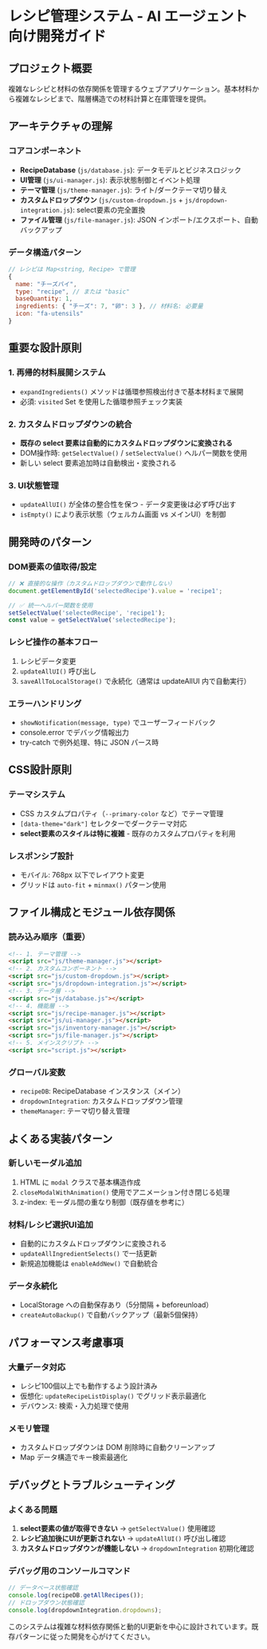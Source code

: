 # レシピ管理システム - AI エージェント向け開発ガイド

## プロジェクト概要
複雑なレシピと材料の依存関係を管理するウェブアプリケーション。基本材料から複雑なレシピまで、階層構造での材料計算と在庫管理を提供。

## アーキテクチャの理解

### コアコンポーネント
- **RecipeDatabase** (`js/database.js`): データモデルとビジネスロジック
- **UI管理** (`js/ui-manager.js`): 表示状態制御とイベント処理
- **テーマ管理** (`js/theme-manager.js`): ライト/ダークテーマ切り替え
- **カスタムドロップダウン** (`js/custom-dropdown.js` + `js/dropdown-integration.js`): select要素の完全置換
- **ファイル管理** (`js/file-manager.js`): JSON インポート/エクスポート、自動バックアップ

### データ構造パターン
```javascript
// レシピは Map<string, Recipe> で管理
{
  name: "チーズパイ",
  type: "recipe", // または "basic"
  baseQuantity: 1,
  ingredients: { "チーズ": 7, "卵": 3 }, // 材料名: 必要量
  icon: "fa-utensils"
}
```

## 重要な設計原則

### 1. 再帰的材料展開システム
- `expandIngredients()` メソッドは循環参照検出付きで基本材料まで展開
- 必須: `visited` Set を使用した循環参照チェック実装

### 2. カスタムドロップダウンの統合
- **既存の select 要素は自動的にカスタムドロップダウンに変換される**
- DOM操作時: `getSelectValue()` / `setSelectValue()` ヘルパー関数を使用
- 新しい select 要素追加時は自動検出・変換される

### 3. UI状態管理
- `updateAllUI()` が全体の整合性を保つ - データ変更後は必ず呼び出す
- `isEmpty()` により表示状態（ウェルカム画面 vs メインUI）を制御

## 開発時のパターン

### DOM要素の値取得/設定
```javascript
// ❌ 直接的な操作（カスタムドロップダウンで動作しない）
document.getElementById('selectedRecipe').value = 'recipe1';

// ✅ 統一ヘルパー関数を使用
setSelectValue('selectedRecipe', 'recipe1');
const value = getSelectValue('selectedRecipe');
```

### レシピ操作の基本フロー
1. レシピデータ変更
2. `updateAllUI()` 呼び出し
3. `saveAllToLocalStorage()` で永続化（通常は updateAllUI 内で自動実行）

### エラーハンドリング
- `showNotification(message, type)` でユーザーフィードバック
- console.error でデバッグ情報出力
- try-catch で例外処理、特に JSON パース時

## CSS設計原則

### テーマシステム
- CSS カスタムプロパティ（`--primary-color` など）でテーマ管理
- `[data-theme="dark"]` セレクターでダークテーマ対応
- **select要素のスタイルは特に複雑** - 既存のカスタムプロパティを利用

### レスポンシブ設計
- モバイル: 768px 以下でレイアウト変更
- グリッドは `auto-fit` + `minmax()` パターン使用

## ファイル構成とモジュール依存関係

### 読み込み順序（重要）
```html
<!-- 1. テーマ管理 -->
<script src="js/theme-manager.js"></script>
<!-- 2. カスタムコンポーネント -->
<script src="js/custom-dropdown.js"></script>
<script src="js/dropdown-integration.js"></script>
<!-- 3. データ層 -->
<script src="js/database.js"></script>
<!-- 4. 機能層 -->
<script src="js/recipe-manager.js"></script>
<script src="js/ui-manager.js"></script>
<script src="js/inventory-manager.js"></script>
<script src="js/file-manager.js"></script>
<!-- 5. メインスクリプト -->
<script src="script.js"></script>
```

### グローバル変数
- `recipeDB`: RecipeDatabase インスタンス（メイン）
- `dropdownIntegration`: カスタムドロップダウン管理
- `themeManager`: テーマ切り替え管理

## よくある実装パターン

### 新しいモーダル追加
1. HTML に `modal` クラスで基本構造作成
2. `closeModalWithAnimation()` 使用でアニメーション付き閉じる処理
3. z-index: モーダル間の重なり制御（既存値を参考に）

### 材料/レシピ選択UI追加
- 自動的にカスタムドロップダウンに変換される
- `updateAllIngredientSelects()` で一括更新
- 新規追加機能は `enableAddNew()` で自動統合

### データ永続化
- LocalStorage への自動保存あり（5分間隔 + beforeunload）
- `createAutoBackup()` で自動バックアップ（最新5個保持）

## パフォーマンス考慮事項

### 大量データ対応
- レシピ100個以上でも動作するよう設計済み
- 仮想化: `updateRecipeListDisplay()` でグリッド表示最適化
- デバウンス: 検索・入力処理で使用

### メモリ管理
- カスタムドロップダウンは DOM 削除時に自動クリーンアップ
- Map データ構造でキー検索最適化

## デバッグとトラブルシューティング

### よくある問題
1. **select要素の値が取得できない** → `getSelectValue()` 使用確認
2. **レシピ追加後にUIが更新されない** → `updateAllUI()` 呼び出し確認
3. **カスタムドロップダウンが機能しない** → `dropdownIntegration` 初期化確認

### デバッグ用のコンソールコマンド
```javascript
// データベース状態確認
console.log(recipeDB.getAllRecipes());
// ドロップダウン状態確認
console.log(dropdownIntegration.dropdowns);
```

このシステムは複雑な材料依存関係と動的UI更新を中心に設計されています。既存パターンに従った開発を心がけてください。